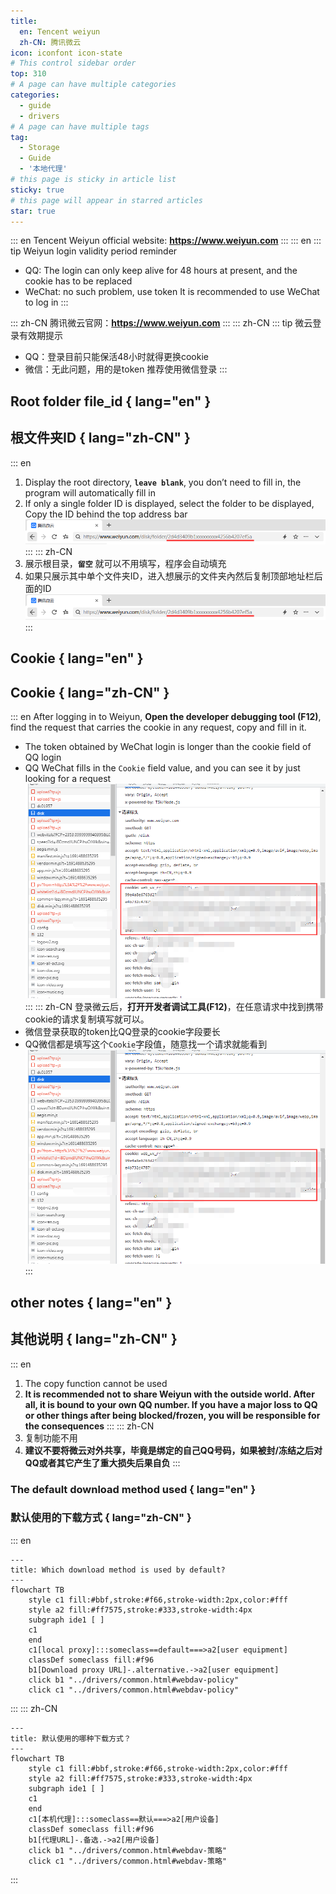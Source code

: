 ```yaml
---
title:
  en: Tencent weiyun
  zh-CN: 腾讯微云
icon: iconfont icon-state
# This control sidebar order
top: 310
# A page can have multiple categories
categories:
  - guide
  - drivers
# A page can have multiple tags
tag:
  - Storage
  - Guide
  - '本地代理'
# this page is sticky in article list
sticky: true
# this page will appear in starred articles
star: true
---
```


::: en
Tencent Weiyun official website: **https://www.weiyun.com**
:::
::: en
::: tip Weiyun login validity period reminder

- QQ: The login can only keep alive for 48 hours at present, and the cookie has to be replaced
- WeChat: no such problem, use token
  It is recommended to use WeChat to log in
  :::

::: zh-CN
腾讯微云官网：**https://www.weiyun.com**
:::
::: zh-CN
::: tip 微云登录有效期提示

- QQ：登录目前只能保活48小时就得更换cookie
- 微信：无此问题，用的是token
  推荐使用微信登录
  :::

## **Root folder file_id** { lang="en" }

## **根文件夹ID** { lang="zh-CN" }

::: en

1. Display the root directory, **`leave blank`**, you don’t need to fill in, the program will automatically fill in
2. If only a single folder ID is displayed, select the folder to be displayed, Copy the ID behind the top address bar
   ![](/img/drivers/weiyun/weiyun_fl_id.png)
   :::
   ::: zh-CN
3. 展示根目录，**`留空`** 就可以不用填写，程序会自动填充
4. 如果只展示其中单个文件夹ID，进入想展示的文件夹內然后复制顶部地址栏后面的ID
   ![](/img/drivers/weiyun/weiyun_fl_id.png)
   :::

## **Cookie** { lang="en" }

## **Cookie** { lang="zh-CN" }

::: en
After logging in to Weiyun, **Open the developer debugging tool (F12)**, find the request that carries the cookie in any request, copy and fill in it.

- The token obtained by WeChat login is longer than the cookie field of QQ login
- QQ WeChat fills in the `Cookie` field value, and you can see it by just looking for a request
  ![](/img/drivers/weiyun/weiyun_cookie.png)
  :::
  ::: zh-CN
  登录微云后，**打开开发者调试工具(F12)**，在任意请求中找到携带cookie的请求复制填写就可以。
- 微信登录获取的token比QQ登录的cookie字段要长
- QQ微信都是填写这个`Cookie`字段值，随意找一个请求就能看到
  ![](/img/drivers/weiyun/weiyun_cookie.png)
  :::

## **other notes** { lang="en" }

## **其他说明** { lang="zh-CN" }

::: en

1. The copy function cannot be used
2. **It is recommended not to share Weiyun with the outside world. After all, it is bound to your own QQ number. If you have a major loss to QQ or other things after being blocked/frozen, you will be responsible for the consequences**
   :::
   ::: zh-CN
3. 复制功能不用
4. **建议不要将微云对外共享，毕竟是绑定的自己QQ号码，如果被封/冻结之后对QQ或者其它产生了重大损失后果自负**
   :::

### **The default download method used** { lang="en" }

### **默认使用的下载方式** { lang="zh-CN" }

::: en

```mermaid
---
title: Which download method is used by default?
---
flowchart TB
    style c1 fill:#bbf,stroke:#f66,stroke-width:2px,color:#fff
    style a2 fill:#ff7575,stroke:#333,stroke-width:4px
    subgraph ide1 [ ]
    c1
    end
    c1[local proxy]:::someclass==default===>a2[user equipment]
    classDef someclass fill:#f96
    b1[Download proxy URL]-.alternative.->a2[user equipment]
    click b1 "../drivers/common.html#webdav-policy"
    click c1 "../drivers/common.html#webdav-policy"
```

:::
::: zh-CN

```mermaid
---
title: 默认使用的哪种下载方式？
---
flowchart TB
    style c1 fill:#bbf,stroke:#f66,stroke-width:2px,color:#fff
    style a2 fill:#ff7575,stroke:#333,stroke-width:4px
    subgraph ide1 [ ]
    c1
    end
    c1[本机代理]:::someclass==默认===>a2[用户设备]
    classDef someclass fill:#f96
    b1[代理URL]-.备选.->a2[用户设备]
    click b1 "../drivers/common.html#webdav-策略"
    click c1 "../drivers/common.html#webdav-策略"
```

:::
